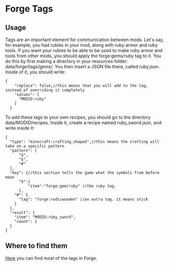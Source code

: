 Forge Tags
====
Usage
---
Tags are an important element for communication between mods. Let's say, for example, you had rubies in your mod, along with ruby armor and ruby tools. If you want your rubies to be able to be used to make ruby armor and tools from other mods, you should apply the forge:gems/ruby tag to it. You do this by first making a directory in your resources folder: data/forge/tags/gems/. You then insert a JSON file there, called ruby.json. Inside of it, you should write:

```
{
    "replace": false,//this means that you will add to the tag, instead of overriding it completely
    "values": [
      "MODID:ruby"
    ]
  }
```
To add these tags to your own recipes, you should go to the directory data/MODID/recipes. Inside it, create a recipe named ruby_sword.json, and write inside it:
```
{
  "type": "minecraft:crafting_shaped",//this means the crafting will take on a specific pattern
  "pattern": [
      "$",
      "$",
      "#"
  ],
  "key": {//this section tells the game what the symbols from before mean
      "$":{
          "item":"forge:gem/ruby" //the ruby tag.
      },
    "#": {
      "tag": "forge:rods/wooden" //an extra tag. it means stick
    }
  },
  "result": {
    "item": "MODID:ruby_sword",
    "count": 1
  }
}
```
Where to find them
---
[Here](https://github.com/Dente222/Minecraft-Forge-Tag-List/blob/master/gears.txt) you can find most of the tags in Forge.

